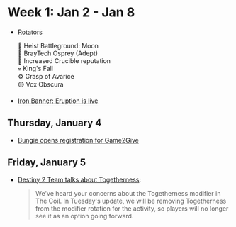 # Week 1: Jan 2 - Jan 8

- [Rotators][1]
  
  💠 Heist Battleground: Moon<br/>
  🔫 BrayTech Osprey (Adept)<br/>
  🥇 Increased Crucible reputation<br/>
  💀 King's Fall<br/>
  ⚙️ Grasp of Avarice<br/>
  🟡 Vox Obscura

- [Iron Banner: Eruption is live][2]

## Thursday, January 4
- [Bungie opens registration for Game2Give][3]

## Friday, January 5
- [Destiny 2 Team talks about Togetherness][4]:
  > We've heard your concerns about the Togetherness modifier in The Coil. In Tuesday's update, we will be removing
  > Togetherness from the modifier rotation for the activity, so players will no longer see it as an option going
  > forward.


[1]: https://x.com/DestinyTheGame/status/1742229317659111727 "Rotators"
[2]: https://x.com/DestinyTheGame/status/1742259513565020344
[3]: https://x.com/BungieLove/status/1742961925414346811
[4]: https://x.com/Destiny2Team/status/1743383122723664348
